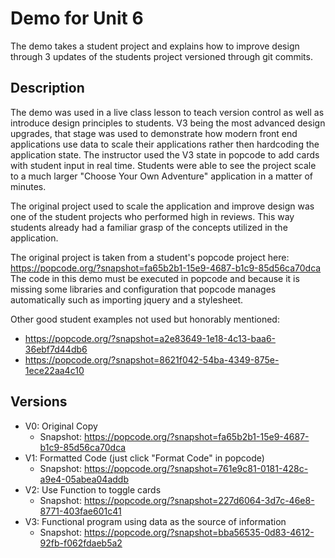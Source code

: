 # Demo for Unit 6

The demo takes a student project and explains how to improve design through 3 updates
of the students project versioned through git commits.

## Description

The demo was used in a live class lesson to teach version control as well as introduce
design principles to students. V3 being the most advanced design upgrades, that stage
was used to demonstrate how modern front end applications use data to scale their
applications rather then hardcoding the application state. The instructor used the
V3 state in popcode to add cards with student input in real time. Students were able
to see the project scale to a much larger "Choose Your Own Adventure" application in
a matter of minutes.

The original project used to scale the application and improve design was one of the
student projects who performed high in reviews. This way students already had a familiar
grasp of the concepts utilized in the application.

The original project is taken from a student's popcode project here:
https://popcode.org/?snapshot=fa65b2b1-15e9-4687-b1c9-85d56ca70dca The code in this demo
must be executed in popcode and because it is missing some libraries and configuration that
popcode manages automatically such as importing jquery and a stylesheet.

Other good student examples not used but honorably mentioned:
- https://popcode.org/?snapshot=a2e83649-1e18-4c13-baa6-36ebf7d44db6
- https://popcode.org/?snapshot=8621f042-54ba-4349-875e-1ece22aa4c10

## Versions

- V0: Original Copy
  - Snapshot: https://popcode.org/?snapshot=fa65b2b1-15e9-4687-b1c9-85d56ca70dca
- V1: Formatted Code (just click "Format Code" in popcode)
  - Snapshot: https://popcode.org/?snapshot=761e9c81-0181-428c-a9e4-05abea04addb
- V2: Use Function to toggle cards
  - Snapshot: https://popcode.org/?snapshot=227d6064-3d7c-46e8-8771-403fae601c41
- V3: Functional program using data as the source of information
  - Snapshot: https://popcode.org/?snapshot=bba56535-0d83-4612-92fb-f062fdaeb5a2
